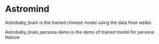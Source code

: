 ﻿# Astromind
Astrobaby_brain is the trained chinese model using the data from weibo

Astrobaby_brain_persona demo is the demo of trained model for persona feature 
